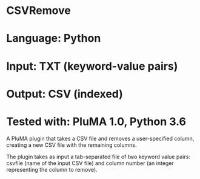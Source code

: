 # CSVRemove
# Language: Python
# Input: TXT (keyword-value pairs)
# Output: CSV (indexed)
# Tested with: PluMA 1.0, Python 3.6

A PluMA plugin that takes a CSV file and removes a user-specified
column, creating a new CSV file with the remaining columns.

The plugin takes as input a tab-separated file of two keyword value
pairs: csvfile (name of the input CSV file) and column number (an integer
representing the column to remove).

